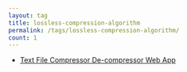 ```yaml
---
layout: tag
title: lossless-compression-algorithm
permalink: /tags/lossless-compression-algorithm/
count: 1
---
```


- [Text File Compressor De-compressor Web App](https://samirpaulb.github.io/blog-jekyll/posts/text-file-compressor-de-compressor-web-app/)
